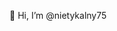 👋 Hi, I’m @nietykalny75

<!---
nietykalny75/nietykalny75 is a ✨ special ✨ repository because its `README.md` (this file) appears on your GitHub profile.
You can click the Preview link to take a look at your changes.
--->
